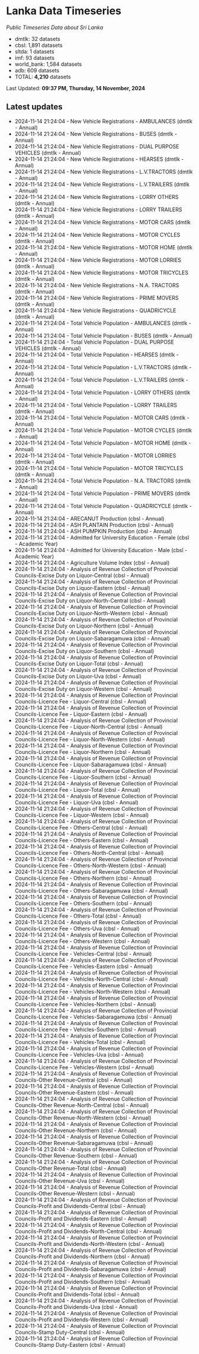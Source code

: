 # Lanka Data Timeseries
*Public Timeseries Data about Sri Lanka*

* dmtlk: 32 datasets
* cbsl: 1,891 datasets
* sltda: 1 datasets
* imf: 93 datasets
* world_bank: 1,584 datasets
* adb: 609 datasets
* TOTAL: **4,210** datasets

Last Updated: **09:37 PM, Thursday, 14 November, 2024**

## Latest updates

* 2024-11-14 21:24:04 - New Vehicle Registrations - AMBULANCES (dmtlk - Annual)
* 2024-11-14 21:24:04 - New Vehicle Registrations - BUSES (dmtlk - Annual)
* 2024-11-14 21:24:04 - New Vehicle Registrations - DUAL PURPOSE VEHICLES (dmtlk - Annual)
* 2024-11-14 21:24:04 - New Vehicle Registrations - HEARSES (dmtlk - Annual)
* 2024-11-14 21:24:04 - New Vehicle Registrations - L.V.TRACTORS (dmtlk - Annual)
* 2024-11-14 21:24:04 - New Vehicle Registrations - L.V.TRAILERS (dmtlk - Annual)
* 2024-11-14 21:24:04 - New Vehicle Registrations - LORRY OTHERS (dmtlk - Annual)
* 2024-11-14 21:24:04 - New Vehicle Registrations - LORRY TRAILERS (dmtlk - Annual)
* 2024-11-14 21:24:04 - New Vehicle Registrations - MOTOR CARS (dmtlk - Annual)
* 2024-11-14 21:24:04 - New Vehicle Registrations - MOTOR CYCLES (dmtlk - Annual)
* 2024-11-14 21:24:04 - New Vehicle Registrations - MOTOR HOME (dmtlk - Annual)
* 2024-11-14 21:24:04 - New Vehicle Registrations - MOTOR LORRIES (dmtlk - Annual)
* 2024-11-14 21:24:04 - New Vehicle Registrations - MOTOR TRICYCLES (dmtlk - Annual)
* 2024-11-14 21:24:04 - New Vehicle Registrations - N.A. TRACTORS (dmtlk - Annual)
* 2024-11-14 21:24:04 - New Vehicle Registrations - PRIME MOVERS (dmtlk - Annual)
* 2024-11-14 21:24:04 - New Vehicle Registrations - QUADRICYCLE (dmtlk - Annual)
* 2024-11-14 21:24:04 - Total Vehicle Population - AMBULANCES (dmtlk - Annual)
* 2024-11-14 21:24:04 - Total Vehicle Population - BUSES (dmtlk - Annual)
* 2024-11-14 21:24:04 - Total Vehicle Population - DUAL PURPOSE VEHICLES (dmtlk - Annual)
* 2024-11-14 21:24:04 - Total Vehicle Population - HEARSES (dmtlk - Annual)
* 2024-11-14 21:24:04 - Total Vehicle Population - L.V.TRACTORS (dmtlk - Annual)
* 2024-11-14 21:24:04 - Total Vehicle Population - L.V.TRAILERS (dmtlk - Annual)
* 2024-11-14 21:24:04 - Total Vehicle Population - LORRY OTHERS (dmtlk - Annual)
* 2024-11-14 21:24:04 - Total Vehicle Population - LORRY TRAILERS (dmtlk - Annual)
* 2024-11-14 21:24:04 - Total Vehicle Population - MOTOR CARS (dmtlk - Annual)
* 2024-11-14 21:24:04 - Total Vehicle Population - MOTOR CYCLES (dmtlk - Annual)
* 2024-11-14 21:24:04 - Total Vehicle Population - MOTOR HOME (dmtlk - Annual)
* 2024-11-14 21:24:04 - Total Vehicle Population - MOTOR LORRIES (dmtlk - Annual)
* 2024-11-14 21:24:04 - Total Vehicle Population - MOTOR TRICYCLES (dmtlk - Annual)
* 2024-11-14 21:24:04 - Total Vehicle Population - N.A. TRACTORS (dmtlk - Annual)
* 2024-11-14 21:24:04 - Total Vehicle Population - PRIME MOVERS (dmtlk - Annual)
* 2024-11-14 21:24:04 - Total Vehicle Population - QUADRICYCLE (dmtlk - Annual)
* 2024-11-14 21:24:04 - ARECANUT Production (cbsl - Annual)
* 2024-11-14 21:24:04 - ASH PLANTAIN Production (cbsl - Annual)
* 2024-11-14 21:24:04 - ASH PUMPKIN Production (cbsl - Annual)
* 2024-11-14 21:24:04 - Admitted for University Education - Female (cbsl - Academic Year)
* 2024-11-14 21:24:04 - Admitted for University Education - Male (cbsl - Academic Year)
* 2024-11-14 21:24:04 - Agriculture Volume Index (cbsl - Annual)
* 2024-11-14 21:24:04 - Analysis of Revenue Collection of Provincial Councils-Excise Duty on Liquor-Central (cbsl - Annual)
* 2024-11-14 21:24:04 - Analysis of Revenue Collection of Provincial Councils-Excise Duty on Liquor-Eastern (cbsl - Annual)
* 2024-11-14 21:24:04 - Analysis of Revenue Collection of Provincial Councils-Excise Duty on Liquor-North-Central (cbsl - Annual)
* 2024-11-14 21:24:04 - Analysis of Revenue Collection of Provincial Councils-Excise Duty on Liquor-North-Western (cbsl - Annual)
* 2024-11-14 21:24:04 - Analysis of Revenue Collection of Provincial Councils-Excise Duty on Liquor-Northern (cbsl - Annual)
* 2024-11-14 21:24:04 - Analysis of Revenue Collection of Provincial Councils-Excise Duty on Liquor-Sabaragamuwa (cbsl - Annual)
* 2024-11-14 21:24:04 - Analysis of Revenue Collection of Provincial Councils-Excise Duty on Liquor-Southern (cbsl - Annual)
* 2024-11-14 21:24:04 - Analysis of Revenue Collection of Provincial Councils-Excise Duty on Liquor-Total (cbsl - Annual)
* 2024-11-14 21:24:04 - Analysis of Revenue Collection of Provincial Councils-Excise Duty on Liquor-Uva (cbsl - Annual)
* 2024-11-14 21:24:04 - Analysis of Revenue Collection of Provincial Councils-Excise Duty on Liquor-Western (cbsl - Annual)
* 2024-11-14 21:24:04 - Analysis of Revenue Collection of Provincial Councils-Licence Fee - Liquor-Central (cbsl - Annual)
* 2024-11-14 21:24:04 - Analysis of Revenue Collection of Provincial Councils-Licence Fee - Liquor-Eastern (cbsl - Annual)
* 2024-11-14 21:24:04 - Analysis of Revenue Collection of Provincial Councils-Licence Fee - Liquor-North-Central (cbsl - Annual)
* 2024-11-14 21:24:04 - Analysis of Revenue Collection of Provincial Councils-Licence Fee - Liquor-North-Western (cbsl - Annual)
* 2024-11-14 21:24:04 - Analysis of Revenue Collection of Provincial Councils-Licence Fee - Liquor-Northern (cbsl - Annual)
* 2024-11-14 21:24:04 - Analysis of Revenue Collection of Provincial Councils-Licence Fee - Liquor-Sabaragamuwa (cbsl - Annual)
* 2024-11-14 21:24:04 - Analysis of Revenue Collection of Provincial Councils-Licence Fee - Liquor-Southern (cbsl - Annual)
* 2024-11-14 21:24:04 - Analysis of Revenue Collection of Provincial Councils-Licence Fee - Liquor-Total (cbsl - Annual)
* 2024-11-14 21:24:04 - Analysis of Revenue Collection of Provincial Councils-Licence Fee - Liquor-Uva (cbsl - Annual)
* 2024-11-14 21:24:04 - Analysis of Revenue Collection of Provincial Councils-Licence Fee - Liquor-Western (cbsl - Annual)
* 2024-11-14 21:24:04 - Analysis of Revenue Collection of Provincial Councils-Licence Fee - Others-Central (cbsl - Annual)
* 2024-11-14 21:24:04 - Analysis of Revenue Collection of Provincial Councils-Licence Fee - Others-Eastern (cbsl - Annual)
* 2024-11-14 21:24:04 - Analysis of Revenue Collection of Provincial Councils-Licence Fee - Others-North-Central (cbsl - Annual)
* 2024-11-14 21:24:04 - Analysis of Revenue Collection of Provincial Councils-Licence Fee - Others-North-Western (cbsl - Annual)
* 2024-11-14 21:24:04 - Analysis of Revenue Collection of Provincial Councils-Licence Fee - Others-Northern (cbsl - Annual)
* 2024-11-14 21:24:04 - Analysis of Revenue Collection of Provincial Councils-Licence Fee - Others-Sabaragamuwa (cbsl - Annual)
* 2024-11-14 21:24:04 - Analysis of Revenue Collection of Provincial Councils-Licence Fee - Others-Southern (cbsl - Annual)
* 2024-11-14 21:24:04 - Analysis of Revenue Collection of Provincial Councils-Licence Fee - Others-Total (cbsl - Annual)
* 2024-11-14 21:24:04 - Analysis of Revenue Collection of Provincial Councils-Licence Fee - Others-Uva (cbsl - Annual)
* 2024-11-14 21:24:04 - Analysis of Revenue Collection of Provincial Councils-Licence Fee - Others-Western (cbsl - Annual)
* 2024-11-14 21:24:04 - Analysis of Revenue Collection of Provincial Councils-Licence Fee - Vehicles-Central (cbsl - Annual)
* 2024-11-14 21:24:04 - Analysis of Revenue Collection of Provincial Councils-Licence Fee - Vehicles-Eastern (cbsl - Annual)
* 2024-11-14 21:24:04 - Analysis of Revenue Collection of Provincial Councils-Licence Fee - Vehicles-North-Central (cbsl - Annual)
* 2024-11-14 21:24:04 - Analysis of Revenue Collection of Provincial Councils-Licence Fee - Vehicles-North-Western (cbsl - Annual)
* 2024-11-14 21:24:04 - Analysis of Revenue Collection of Provincial Councils-Licence Fee - Vehicles-Northern (cbsl - Annual)
* 2024-11-14 21:24:04 - Analysis of Revenue Collection of Provincial Councils-Licence Fee - Vehicles-Sabaragamuwa (cbsl - Annual)
* 2024-11-14 21:24:04 - Analysis of Revenue Collection of Provincial Councils-Licence Fee - Vehicles-Southern (cbsl - Annual)
* 2024-11-14 21:24:04 - Analysis of Revenue Collection of Provincial Councils-Licence Fee - Vehicles-Total (cbsl - Annual)
* 2024-11-14 21:24:04 - Analysis of Revenue Collection of Provincial Councils-Licence Fee - Vehicles-Uva (cbsl - Annual)
* 2024-11-14 21:24:04 - Analysis of Revenue Collection of Provincial Councils-Licence Fee - Vehicles-Western (cbsl - Annual)
* 2024-11-14 21:24:04 - Analysis of Revenue Collection of Provincial Councils-Other Revenue-Central (cbsl - Annual)
* 2024-11-14 21:24:04 - Analysis of Revenue Collection of Provincial Councils-Other Revenue-Eastern (cbsl - Annual)
* 2024-11-14 21:24:04 - Analysis of Revenue Collection of Provincial Councils-Other Revenue-North-Central (cbsl - Annual)
* 2024-11-14 21:24:04 - Analysis of Revenue Collection of Provincial Councils-Other Revenue-North-Western (cbsl - Annual)
* 2024-11-14 21:24:04 - Analysis of Revenue Collection of Provincial Councils-Other Revenue-Northern (cbsl - Annual)
* 2024-11-14 21:24:04 - Analysis of Revenue Collection of Provincial Councils-Other Revenue-Sabaragamuwa (cbsl - Annual)
* 2024-11-14 21:24:04 - Analysis of Revenue Collection of Provincial Councils-Other Revenue-Southern (cbsl - Annual)
* 2024-11-14 21:24:04 - Analysis of Revenue Collection of Provincial Councils-Other Revenue-Total (cbsl - Annual)
* 2024-11-14 21:24:04 - Analysis of Revenue Collection of Provincial Councils-Other Revenue-Uva (cbsl - Annual)
* 2024-11-14 21:24:04 - Analysis of Revenue Collection of Provincial Councils-Other Revenue-Western (cbsl - Annual)
* 2024-11-14 21:24:04 - Analysis of Revenue Collection of Provincial Councils-Profit and Dividends-Central (cbsl - Annual)
* 2024-11-14 21:24:04 - Analysis of Revenue Collection of Provincial Councils-Profit and Dividends-Eastern (cbsl - Annual)
* 2024-11-14 21:24:04 - Analysis of Revenue Collection of Provincial Councils-Profit and Dividends-North-Central (cbsl - Annual)
* 2024-11-14 21:24:04 - Analysis of Revenue Collection of Provincial Councils-Profit and Dividends-North-Western (cbsl - Annual)
* 2024-11-14 21:24:04 - Analysis of Revenue Collection of Provincial Councils-Profit and Dividends-Northern (cbsl - Annual)
* 2024-11-14 21:24:04 - Analysis of Revenue Collection of Provincial Councils-Profit and Dividends-Sabaragamuwa (cbsl - Annual)
* 2024-11-14 21:24:04 - Analysis of Revenue Collection of Provincial Councils-Profit and Dividends-Southern (cbsl - Annual)
* 2024-11-14 21:24:04 - Analysis of Revenue Collection of Provincial Councils-Profit and Dividends-Total (cbsl - Annual)
* 2024-11-14 21:24:04 - Analysis of Revenue Collection of Provincial Councils-Profit and Dividends-Uva (cbsl - Annual)
* 2024-11-14 21:24:04 - Analysis of Revenue Collection of Provincial Councils-Profit and Dividends-Western (cbsl - Annual)
* 2024-11-14 21:24:04 - Analysis of Revenue Collection of Provincial Councils-Stamp Duty-Central (cbsl - Annual)
* 2024-11-14 21:24:04 - Analysis of Revenue Collection of Provincial Councils-Stamp Duty-Eastern (cbsl - Annual)